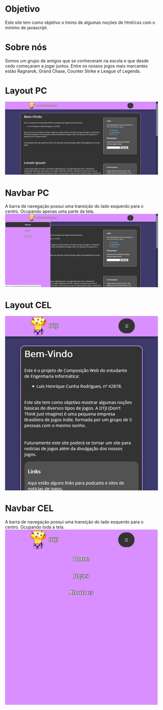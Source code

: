 # Objetivo
Este site tem como objetivo o treino de algumas noções de html/css com o mínimo de javascript.

# Sobre nós
Somos um grupo de amigos que se conheceram na escola e que desde cedo começaram a jogar juntos. Entre os nossos jogos mais marcantes estão Ragnarok, Grand Chase, Counter Strike e League of Legends. 

# Layout PC
![](./imagens/screenshots/layout-pc.png)

# Navbar PC
A barra de navegação possui uma transição do lado esquerdo para o centro. Ocupando apenas uma parte da tela.
![](./imagens/screenshots/navbar-pc.png)

# Layout CEL
![](./imagens/screenshots/layout-cel.png)

# Navbar CEL
A barra de navegação possui uma transição do lado esquerdo para o centro. Ocupando toda a tela.
![](./imagens/screenshots/navbar-cel.png)